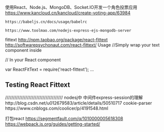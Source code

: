 使用React、Node.js、MongoDB、Socket.IO开发一个角色投票应用
    https://www.kancloud.cn/kancloud/create-voting-app/63984

    https://babeljs.cn/docs/usage/babelrc

    https://www.toolmao.com/nodejs-express-ejs-mongodb-server

fittext
    http://npm.taobao.org/package/react-fittext
    http://softwarepsychonaut.com/react-fittext/
    Usage
//Simply wrap your text component inside <ReactFitText>

// In your React component

var ReactFitText = require('react-fittext');
...

<ReactFitText>
  <h2>Testing React Fittext</h2>
</ReactFitText>
/////////////////////////////////////
nodesj中 中间件express-session的理解
http://blog.csdn.net/u012679583/article/details/50510717
cookie-parser
https://www.cnblogs.com/coolicer/p/4191548.html


打包react
https://segmentfault.com/q/1010000005618308
https://webpack.js.org/guides/getting-started/